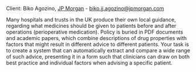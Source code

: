 Client: Biko Agozino, [JP Morgan](JP_Morgan "wikilink") -
<biko.jj.agozino@jpmorgan.com>

Many hospitals and trusts in the UK produce their own local guidance,
regarding what medicines should be given to patients before and after
operations (perioperative medication). Policy is buried in PDF documents
and academic papers, which combine descriptions of drug properties with
factors that might result in different advice to different patients.
Your task is to create a system that can automatically extract and
compare a wide range of such advice, presenting it in a form such that
clinicians can draw on both best practice and individual factors when
advising a specific patient.